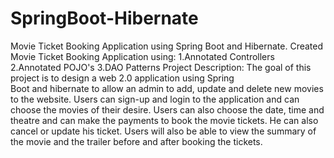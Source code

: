 # SpringBoot-Hibernate
Movie Ticket Booking Application using Spring Boot and Hibernate.
Created Movie Ticket Booking Application using:
1.Annotated Controllers
2.Annotated POJO's
3.DAO Patterns
Project Description:
The goal of this project is to design a web 2.0 application using Spring   
Boot and hibernate to allow an admin to add, update and delete new movies to the website. Users can sign-up and login to the application and can choose the movies of their desire. Users can also choose the date, time and theatre and can make the payments to book the movie tickets. He can also cancel or update his ticket. Users will also be able to view the summary of the movie and the trailer before and after booking the tickets. 
